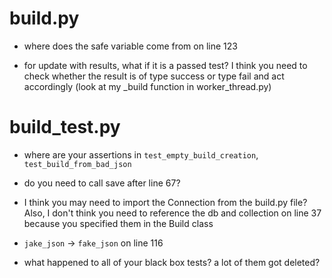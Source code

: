 # build.py

* where does the safe variable come from on line 123

* for update with results, what if it is a passed test? I think you need to check whether the result is of type success or type fail and act accordingly (look at my _build function in worker_thread.py)

# build_test.py

* where are your assertions in `test_empty_build_creation`, `test_build_from_bad_json`

* do you need to call save after line 67?

* I think you may need to import the Connection from the build.py file? Also, I don't think you need to reference the db and collection on line 37 because you specified them in the Build class

* `jake_json` -> `fake_json` on line 116

* what happened to all of your black box tests? a lot of them got deleted?